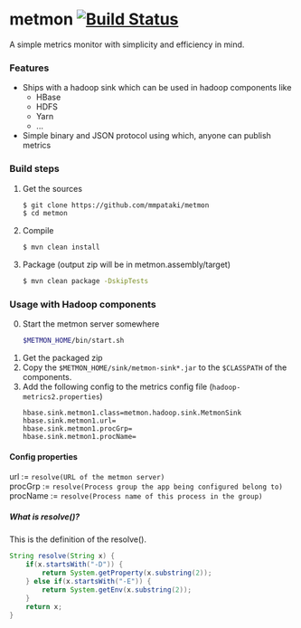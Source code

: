 # metmon [![Build Status](https://travis-ci.com/mmpataki/metmon.svg?branch=master)](https://travis-ci.com/mmpataki/metmon)  
A simple metrics monitor with simplicity and efficiency in mind. 

### Features
- Ships with a hadoop sink which can be used in hadoop components like
    - HBase
    - HDFS
    - Yarn
    - ...
- Simple binary and JSON protocol using which, anyone can publish metrics

### Build steps
1. Get the sources
    ````bash
    $ git clone https://github.com/mmpataki/metmon
    $ cd metmon
    ````
2. Compile
   ````bash
   $ mvn clean install
   ````
3. Package (output zip will be in metmon.assembly/target)
    ````bash
    $ mvn clean package -DskipTests
    ````

### Usage with Hadoop components
0. Start the metmon server somewhere
    ````bash
    $METMON_HOME/bin/start.sh
    ````
1. Get the packaged zip
2. Copy the `$METMON_HOME/sink/metmon-sink*.jar` to the `$CLASSPATH` of the components.
3. Add the following config to the metrics config file (`hadoop-metrics2.properties`)
    ````properties
    hbase.sink.metmon1.class=metmon.hadoop.sink.MetmonSink
    hbase.sink.metmon1.url=
    hbase.sink.metmon1.procGrp=
    hbase.sink.metmon1.procName=
    ````

#### Config properties
url := `resolve(URL of the metmon server)`  
procGrp := `resolve(Process group the app being configured belong to)`   
procName := `resolve(Process name of this process in the group)`

##### What is resolve()?
This is the definition of the resolve().
````java
String resolve(String x) {
    if(x.startsWith("-D")) {
        return System.getProperty(x.substring(2));
    } else if(x.startsWith("-E")) {
        return System.getEnv(x.substring(2));
    }
    return x;
}
````